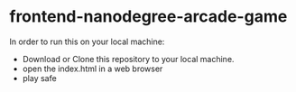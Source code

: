 frontend-nanodegree-arcade-game
===============================

In order to run this on your local machine:
 - Download or Clone this repository to your local machine. 
 - open the index.html in a web browser
 - play safe

